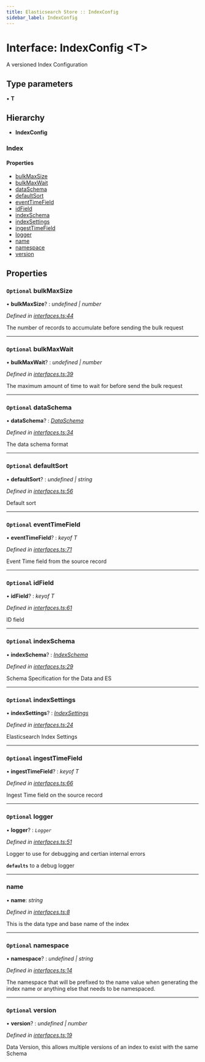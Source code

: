 ```yaml
---
title: Elasticsearch Store :: IndexConfig
sidebar_label: IndexConfig
---
```


# Interface: IndexConfig <**T**>

A versioned Index Configuration

## Type parameters

▪ **T**

## Hierarchy

* **IndexConfig**

### Index

#### Properties

* [bulkMaxSize](indexconfig.md#optional-bulkmaxsize)
* [bulkMaxWait](indexconfig.md#optional-bulkmaxwait)
* [dataSchema](indexconfig.md#optional-dataschema)
* [defaultSort](indexconfig.md#optional-defaultsort)
* [eventTimeField](indexconfig.md#optional-eventtimefield)
* [idField](indexconfig.md#optional-idfield)
* [indexSchema](indexconfig.md#optional-indexschema)
* [indexSettings](indexconfig.md#optional-indexsettings)
* [ingestTimeField](indexconfig.md#optional-ingesttimefield)
* [logger](indexconfig.md#optional-logger)
* [name](indexconfig.md#name)
* [namespace](indexconfig.md#optional-namespace)
* [version](indexconfig.md#optional-version)

## Properties

### `Optional` bulkMaxSize

• **bulkMaxSize**? : *undefined | number*

*Defined in [interfaces.ts:44](https://github.com/terascope/teraslice/blob/e7b0edd3/packages/elasticsearch-store/src/interfaces.ts#L44)*

The number of records to accumulate before sending the bulk request

___

### `Optional` bulkMaxWait

• **bulkMaxWait**? : *undefined | number*

*Defined in [interfaces.ts:39](https://github.com/terascope/teraslice/blob/e7b0edd3/packages/elasticsearch-store/src/interfaces.ts#L39)*

The maximum amount of time to wait for before send the bulk request

___

### `Optional` dataSchema

• **dataSchema**? : *[DataSchema](dataschema.md)*

*Defined in [interfaces.ts:34](https://github.com/terascope/teraslice/blob/e7b0edd3/packages/elasticsearch-store/src/interfaces.ts#L34)*

The data schema format

___

### `Optional` defaultSort

• **defaultSort**? : *undefined | string*

*Defined in [interfaces.ts:56](https://github.com/terascope/teraslice/blob/e7b0edd3/packages/elasticsearch-store/src/interfaces.ts#L56)*

Default sort

___

### `Optional` eventTimeField

• **eventTimeField**? : *keyof T*

*Defined in [interfaces.ts:71](https://github.com/terascope/teraslice/blob/e7b0edd3/packages/elasticsearch-store/src/interfaces.ts#L71)*

Event Time field from the source record

___

### `Optional` idField

• **idField**? : *keyof T*

*Defined in [interfaces.ts:61](https://github.com/terascope/teraslice/blob/e7b0edd3/packages/elasticsearch-store/src/interfaces.ts#L61)*

ID field

___

### `Optional` indexSchema

• **indexSchema**? : *[IndexSchema](indexschema.md)*

*Defined in [interfaces.ts:29](https://github.com/terascope/teraslice/blob/e7b0edd3/packages/elasticsearch-store/src/interfaces.ts#L29)*

Schema Specification for the Data and ES

___

### `Optional` indexSettings

• **indexSettings**? : *[IndexSettings](indexsettings.md)*

*Defined in [interfaces.ts:24](https://github.com/terascope/teraslice/blob/e7b0edd3/packages/elasticsearch-store/src/interfaces.ts#L24)*

Elasticsearch Index Settings

___

### `Optional` ingestTimeField

• **ingestTimeField**? : *keyof T*

*Defined in [interfaces.ts:66](https://github.com/terascope/teraslice/blob/e7b0edd3/packages/elasticsearch-store/src/interfaces.ts#L66)*

Ingest Time field on the source record

___

### `Optional` logger

• **logger**? : *`Logger`*

*Defined in [interfaces.ts:51](https://github.com/terascope/teraslice/blob/e7b0edd3/packages/elasticsearch-store/src/interfaces.ts#L51)*

Logger to use for debugging and certian internal errors

**`defaults`** to a debug logger

___

###  name

• **name**: *string*

*Defined in [interfaces.ts:8](https://github.com/terascope/teraslice/blob/e7b0edd3/packages/elasticsearch-store/src/interfaces.ts#L8)*

This is the data type and base name of the index

___

### `Optional` namespace

• **namespace**? : *undefined | string*

*Defined in [interfaces.ts:14](https://github.com/terascope/teraslice/blob/e7b0edd3/packages/elasticsearch-store/src/interfaces.ts#L14)*

The namespace that will be prefixed to the name value when generating
the index name or anything else that needs to be namespaced.

___

### `Optional` version

• **version**? : *undefined | number*

*Defined in [interfaces.ts:19](https://github.com/terascope/teraslice/blob/e7b0edd3/packages/elasticsearch-store/src/interfaces.ts#L19)*

Data Version, this allows multiple versions of an index to exist with the same Schema

